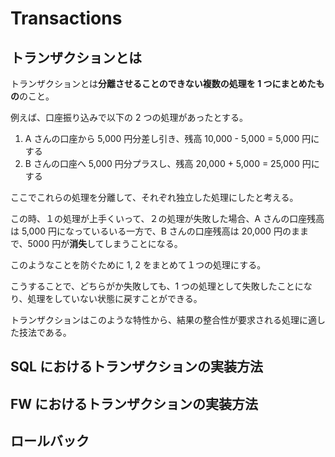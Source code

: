 # Transactions

## トランザクションとは

トランザクションとは**分離させることのできない複数の処理を 1 つにまとめたもの**のこと。

例えば、口座振り込みで以下の 2 つの処理があったとする。

1. A さんの口座から 5,000 円分差し引き、残高 10,000 - 5,000 = 5,000 円にする
2. B さんの口座へ 5,000 円分プラスし、残高 20,000 + 5,000 = 25,000 円にする

ここでこれらの処理を分離して、それぞれ独立した処理にしたと考える。

この時、１の処理が上手くいって、２の処理が失敗した場合、A さんの口座残高は 5,000 円になっているいる一方で、B さんの口座残高は 20,000 円のままで、5000 円が**消失**してしまうことになる。

このようなことを防ぐために 1, 2 をまとめて１つの処理にする。

こうすることで、どちらがか失敗しても、1 つの処理として失敗したことになり、処理をしていない状態に戻すことができる。

トランザクションはこのような特性から、結果の整合性が要求される処理に適した技法である。

## SQL におけるトランザクションの実装方法

## FW におけるトランザクションの実装方法

## ロールバック
